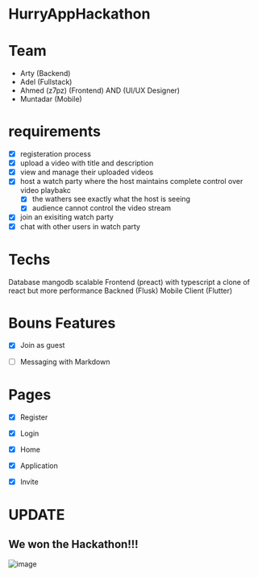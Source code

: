 # HurryAppHackathon
# Team
- Arty (Backend)
- Adel (Fullstack)
- Ahmed (z7pz) (Frontend) AND (UI/UX Designer)
- Muntadar (Mobile)

# requirements
- [X] registeration process
- [X] upload a video with title and description
- [X] view and manage their uploaded videos
- [X] host a watch party where the host maintains complete control over video playbakc
	- [X] the wathers see exactly what the host is seeing
	- [X] audience cannot control the video stream
- [X] join an exisiting watch party 
- [X] chat with other users in watch party

# Techs
Database mangodb scalable
Frontend (preact) with typescript a clone of react but more performance
Backned (Flusk)
Mobile Client (Flutter)

# Bouns Features
- [X] Join as guest
- [ ] Messaging with Markdown


# Pages
- [X] Register
- [X] Login
- [X] Home
- [X] Application
- [X] Invite


# UPDATE
## We won the Hackathon!!! 
![image](https://github.com/HurryAppHackathon/.github/assets/63007978/38ab733b-e1ca-4d63-9196-c095c3531793)
